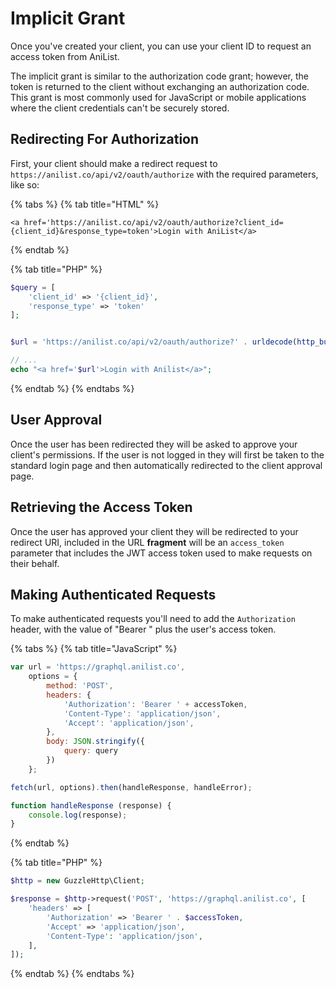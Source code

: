 # Implicit Grant

Once you've created your client, you can use your client ID to request an access token from AniList.

The implicit grant is similar to the authorization code grant; however, the token is returned to the client without exchanging an authorization code. This grant is most commonly used for JavaScript or mobile applications where the client credentials can't be securely stored.

## Redirecting For Authorization

First, your client should make a redirect request to `https://anilist.co/api/v2/oauth/authorize` with the required parameters, like so:

{% tabs %}
{% tab title="HTML" %}
```markup
<a href='https://anilist.co/api/v2/oauth/authorize?client_id={client_id}&response_type=token'>Login with AniList</a>
```
{% endtab %}

{% tab title="PHP" %}
```php
$query = [
    'client_id' => '{client_id}',
    'response_type' => 'token'    
];


$url = 'https://anilist.co/api/v2/oauth/authorize?' . urldecode(http_build_query($query));

// ...
echo "<a href='$url'>Login with Anilist</a>";
```
{% endtab %}
{% endtabs %}

## User Approval

Once the user has been redirected they will be asked to approve your client's permissions. If the user is not logged in they will first be taken to the standard login page and then automatically redirected to the client approval page.

## Retrieving the Access Token

Once the user has approved your client they will be redirected to your redirect URI, included in the URL **fragment** will be an `access_token` parameter that includes the JWT access token used to make requests on their behalf.

## Making Authenticated Requests

To make authenticated requests you'll need to add the `Authorization` header, with the value of "Bearer " plus the user's access token.

{% tabs %}
{% tab title="JavaScript" %}
```javascript
var url = 'https://graphql.anilist.co',
    options = {
        method: 'POST',
        headers: {
            'Authorization': 'Bearer ' + accessToken,
            'Content-Type': 'application/json',
            'Accept': 'application/json',
        },
        body: JSON.stringify({
            query: query
        })
    };

fetch(url, options).then(handleResponse, handleError);

function handleResponse (response) {
    console.log(response);
}
```
{% endtab %}

{% tab title="PHP" %}
```php
$http = new GuzzleHttp\Client;

$response = $http->request('POST', 'https://graphql.anilist.co', [
    'headers' => [
        'Authorization' => 'Bearer ' . $accessToken,
        'Accept' => 'application/json',
        'Content-Type': 'application/json',
    ],
]);
```
{% endtab %}
{% endtabs %}

